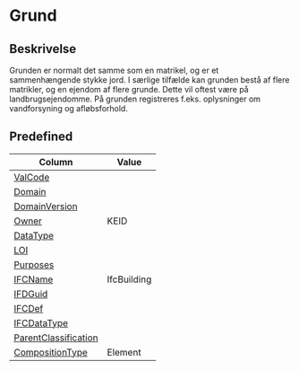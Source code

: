 # Grund

## Beskrivelse

Grunden er normalt det samme som en matrikel, og er et sammenhængende stykke jord. I særlige tilfælde kan grunden bestå af flere matrikler,
og en ejendom af flere grunde. Dette vil oftest være på landbrugsejendomme. På grunden registreres f.eks. oplysninger om vandforsyning og
afløbsforhold.

## Predefined

| Column                                                              | Value       |
| ------------------------------------------------------------------- | ----------- |
| [ValCode](../../Attributes/ValCode.md)                              |             |
| [Domain](../../Attributes/Domain.md)                                |             |
| [DomainVersion](../../Attributes/DomainVersion.md)                  |             |
| [Owner](../../Attributes/Owner.md)                                  | KEID        |
| [DataType](../../Attributes/DataType.md)                            |             |
| [LOI](../../Attributes/LOI.md)                                      |             |
| [Purposes](../../Attributes/LOI.md)                                 |             |
| [IFCName](../../Attributes/IFCName.md)                              | IfcBuilding |
| [IFDGuid](../../Attributes/IFDGuid.md)                              |             |
| [IFCDef](../../Attributes/IFCDef.md)                                |             |
| [IFCDataType](../../Attributes/IFCDataType.md)                      |             |
| [ParentClassification](../../Attributes/IFCParentClassification.md) |             |
| [CompositionType](../../Attributes/CompositionType.md)              | Element     |
